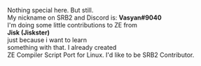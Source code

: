 Nothing special here. But still.\
My nickname on SRB2 and Discord is: **Vasyan#9040**\
I'm doing some little contributions to ZE from\
**Jisk (Jiskster)** \
just because i want to learn\
something with that. I already created\
ZE Compiler Script Port for Linux.
I'd like to be SRB2 Contributor.

